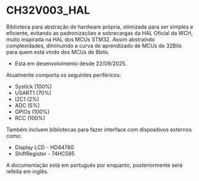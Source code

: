 # CH32V003_HAL
   Biblioteca para abstração de hardware própria, otimizada para ser simples e eficiente, evitando as padronizações e sobrecargas da HAL Oficial da WCH, muito inspirada na HAL dos MCUs STM32.
Assim abstraindo complexidades, diminuindo a curva de aprendizado de MCUs de 32Bits para quem está vindo dos MCUs de 8bits.

- Está em desenvolvimento desde 22/09/2025.

 Atualmente comporta os seguintes periféricos:

- Systick     (100%)
- USART1      (70%)
- I2C1        (2%)
- ADC         (5%)
- GPIOs       (100%)
- RCC         (100%)

Também incluem bibliotecas para fazer interface com dispositivos externos como:

- Display LCD - HD44780
- ShiftRegister - 74HC595
  
A documentação está em português por enquanto, posteriormente será refeita em inglês.
